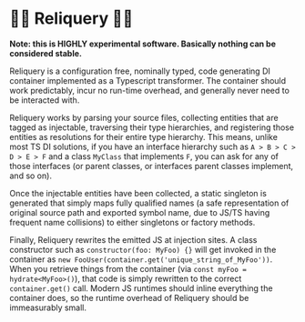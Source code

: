 # 👑🔮 Reliquery 🔮👑

**Note: this is HIGHLY experimental software.  Basically nothing can be considered stable.**

Reliquery is a configuration free, nominally typed, code generating DI container implemented as a Typescript transformer.  The container should work predictably, incur no run-time overhead, and generally never need to be interacted with.

Reliquery works by parsing your source files, collecting entities that are tagged as injectable, traversing their type hierarchies, and registering those entities as resolutions for their entire type hierarchy.  This means, unlike most TS DI solutions, if you have an interface hierarchy such as `A > B > C > D > E > F` and a class `MyClass` that implements `F`, you can ask for any of those interfaces (or parent classes, or interfaces parent classes implement, and so on).

Once the injectable entities have been collected, a static singleton is generated that simply maps fully qualified names (a safe representation of original source path and exported symbol name, due to JS/TS having frequent name collisions) to either singletons or factory methods.

Finally, Reliquery rewrites the emitted JS at injection sites.  A class constructor such as `constructor(foo: MyFoo) {}` will get invoked in the container as `new FooUser(container.get('unique_string_of_MyFoo'))`.  When you retrieve things from the container (via `const myFoo = hydrate<MyFoo>()`), that code is simply rewritten to the correct `container.get()` call.  Modern JS runtimes should inline everything the container does, so the runtime overhead of Reliquery should be immeasurably small.  
